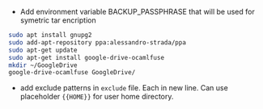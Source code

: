 * Add environment variable BACKUP_PASSPHRASE that will be used for symetric tar encription
```bash
sudo apt install gnupg2
sudo add-apt-repository ppa:alessandro-strada/ppa
sudo apt-get update
sudo apt-get install google-drive-ocamlfuse
mkdir ~/GoogleDrive
google-drive-ocamlfuse GoogleDrive/
```
* add exclude patterns in `exclude` file. Each in new line. Can use placeholder `{{HOME}}` for user
  home directory.
